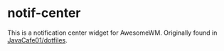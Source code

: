 # notif-center

This is a notification center widget for AwesomeWM. Originally found in [JavaCafe01/dotfiles](https://github.com/JavaCafe01/dotfiles).
